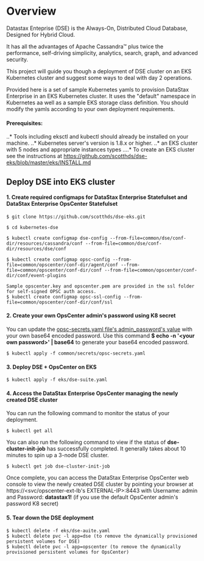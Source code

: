 # Overview

Datastax Enteprise (DSE) is the Always-On, Distributed Cloud Database, Designed for Hybrid Cloud.

It has all the advantages of Apache Cassandra™ plus twice the performance, self-driving simplicity, analytics, search, graph, and advanced security.

This project will guide you though a deployment of DSE cluster on an EKS Kubernetes cluster and suggest some ways to deal with day 2 operations.

Provided here is a set of sample Kubernetes yamls to provision DataStax Enterprise in an EKS Kubernetes cluster.
It uses the "default" namespace in Kubernetes aa well as a sample EKS storage class definition. 
You should modify the yamls according to your own deployment requirements.

#### Prerequisites:
..* Tools including eksctl and kubectl should already be installed on your machine.
..* Kubernetes server's version is 1.8.x or higher. 
..* an EKS cluster with 5 nodes and appropriate instances types
....* To create an EKS cluster see the instructions at https://github.com/scotthds/dse-eks/blob/master/eks/INSTALL.md

## Deploy DSE into EKS cluster

#### 1. Create required configmaps for DataStax Enterprise Statefulset and DataStax Enterprise OpsCenter Statefulset
```
$ git clone https://github.com/scotthds/dse-eks.git

$ cd kubernetes-dse

$ kubectl create configmap dse-config --from-file=common/dse/conf-dir/resources/cassandra/conf --from-file=common/dse/conf-dir/resources/dse/conf

$ kubectl create configmap opsc-config --from-file=common/opscenter/conf-dir/agent/conf --from-file=common/opscenter/conf-dir/conf --from-file=common/opscenter/conf-dir/conf/event-plugins

Sample opscenter.key and opscenter.pem are provided in the ssl folder for self-signed OPSC auth access.
$ kubectl create configmap opsc-ssl-config --from-file=common/opscenter/conf-dir/conf/ssl
```

#### 2. Create your own OpsCenter admin's password using K8 secret
You can update the [opsc-secrets.yaml file's admin_password's value](https://github.com/DSPN/kubernetes-dse/blob/dev-201808/common/secrets/opsc-secrets.yaml#L7) with your own base64 encoded password. Use this command **$ echo -n '\<your own password\>' | base64** to generate your base64 encoded password.
```
$ kubectl apply -f common/secrets/opsc-secrets.yaml 
```


#### 3. Deploy DSE + OpsCenter on EKS
```
$ kubectl apply -f eks/dse-suite.yaml
```

#### 4. Access the DataStax Enterprise OpsCenter managing the newly created DSE cluster

You can run the following command to monitor the status of your deployment.
```
$ kubectl get all
```
You can also run the following command to view if the status of **dse-cluster-init-job** has successfully completed.  It generally takes about 10 minutes to spin up a 3-node DSE cluster.
```
$ kubectl get job dse-cluster-init-job
```
Once complete, you can access the DataStax Enterprise OpsCenter web console to view the newly created DSE cluster by pointing your browser at https://<svc/opscenter-ext-lb's EXTERNAL-IP>:8443 with Username: admin and Password: **datastax1!** (if you use the default OpsCenter admin's password K8 secret)

#### 5. Tear down the DSE deployment
```
$ kubectl delete -f eks/dse-auite.yaml
$ kubectl delete pvc -l app=dse (to remove the dynamically provisioned persistent volumes for DSE)
$ kubectl delete pvc -l app=opscenter (to remove the dynamically provisioned persistent volumes for OpsCenter)
```

